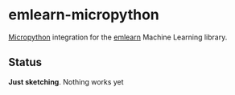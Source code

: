 
# emlearn-micropython

[Micropython](https://micropython.org) integration for the [emlearn](https://emlearn.org) Machine Learning library.

## Status
**Just sketching**. Nothing works yet
